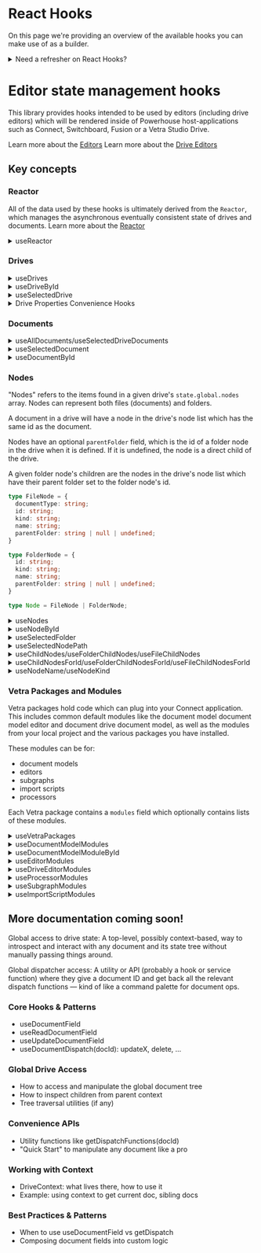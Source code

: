 # React Hooks

On this page we're providing an overview of the available hooks you can make use of as a builder. 

<details>
<summary>Need a refresher on React Hooks?</summary>

React Hooks allow you to use various React features directly within your functional components. You can use built-in Hooks or combine them to create your own custom Hooks.

**What are Custom Hooks?**
A custom hook is a JavaScript function whose name starts with "use" and that calls other Hooks. They are used to:
- Reuse stateful logic between components.
- Abstract complex logic into a simpler interface.
- Isolate side effects, particularly those managed by `useEffect`.

**Key Built-in Hooks Examples:**
- `useState`: Lets a component "remember" information (state).
- `useEffect`: Lets a component perform side effects (e.g., data fetching, subscriptions, manually changing the DOM).
- `useContext`: Lets a component receive information from distant parent components without explicitly passing props through every level of the component tree.

**Naming Convention:**
Hook names must always start with `use` followed by a capital letter (e.g., `useState`, `useOnlineStatus`).

**Rules of Hooks:**
1.  **Only Call Hooks at the Top Level**: Don't call Hooks inside loops, conditions, or nested functions.
2.  **Only Call Hooks from React Functions**: Call Hooks from React functional components or from custom Hooks.

It's important to note that a function should only be named and treated as a hook if it actually utilizes one or more built-in React hooks. If a function (even if named `useSomething`) doesn't call any built-in hooks, it behaves like a regular JavaScript function, and making it a "hook" offers no specific React advantages.

</details>

# Editor state management hooks

This library provides hooks intended to be used by editors (including drive editors) which will be rendered inside of Powerhouse host-applications such as Connect, Switchboard, Fusion or a Vetra Studio Drive.

Learn more about the [Editors](/academy/MasteryTrack/BuildingUserExperiences/BuildingDocumentEditors)
Learn more about the [Drive Editors](/academy/MasteryTrack/BuildingUserExperiences/BuildingADriveExplorer)

## Key concepts

### Reactor

All of the data used by these hooks is ultimately derived from the `Reactor`, which manages the asynchronous eventually consistent state of drives and documents. Learn more about the [Reactor](/academy/Architecture/WorkingWithTheReactor)

<details>
<summary>useReactor</summary>

```ts
function useReactor(): Reactor | undefined
```
Returns the reactor instance.

Usage
```jsx
import { useReactor } from '@powerhousedao/state';

function MyEditorComponent() {
  const reactor = useReactor();
}
```
</details>

### Drives

<details>
<summary>useDrives</summary>

```ts
function useDrives(): DocumentDriveDocument[] | undefined
```
Returns the drives for a reactor.

Usage
```jsx
import { useDrives } from '@powerhousedao/state';

function MyEditorComponent() {
  const drives = useDrives();
}
```
</details>

<details>
<summary>useDriveById</summary>

```ts
function useDriveById(id: string | null | undefined): DocumentDriveDocument | undefined
```
Returns a drive by id.

Usage
```jsx
import { useDriveById } from '@powerhousedao/state';

function MyEditorComponent() {
  const driveById = useDriveById('some-id');
}
```
</details>

<details>
<summary>useSelectedDrive</summary>

```ts
function useSelectedDrive(): DocumentDriveDocument | undefined
```
Returns the selected drive. You can set the selected drive with `setSelectedDrive`.

Usage
```jsx
import { useSelectedDrive } from '@powerhousedao/state';

function MyEditorComponent() {
  const selectedDrive = useSelectedDrive();
}
```
</details>

<details>
<summary>Drive Properties Convenience Hooks</summary>

We provide hooks for accessing various properties on the drive object for your convenience. These use the above hooks to get a drive and then return properties in the object.

```ts
/** Returns the remote URL for a drive. */
function useDriveRemoteUrl(driveId: string | null | undefined): string | undefined

/** Returns the pull responder trigger for a drive. */
function useDrivePullResponderTrigger(
  driveId: string | null | undefined,
): Trigger | undefined

/** Returns the pull responder URL for a drive. */
function useDrivePullResponderUrl(driveId: string | null | undefined): string | undefined

/** Returns whether a drive is remote. */
function useDriveIsRemote(driveId: string | null | undefined): boolean

/** Returns the sharing type for a drive. */
function useDriveSharingType(driveId: string | null | undefined): SharingType | undefined

/** Returns whether a drive is available offline. */
function useDriveAvailableOffline(driveId: string | null | undefined): boolean
```

Usage
```jsx
import { 
  useDriveRemoteUrl,
  useDrivePullResponderTrigger,
  useDrivePullResponderUrl,
  useDriveIsRemote,
  useDriveSharingType,
  useDriveAvailableOffline,
} from '@powerhousedao/state';

function MyEditorComponent() {
  const myDriveId = "some-drive-id";
  const driveRemoteUrl = useDriveRemoteUrl(myDriveId);
  const drivePullResponderTrigger = useDrivePullResponderTrigger(myDriveId);
  const drivePullResponderUrl = useDrivePullResponderUrl(myDriveId);
  const driveIsRemote = useDriveIsRemote(myDriveId);
  const driveSharingType = useDriveSharingType(myDriveId);
  const driveAvailableOffline = useDriveAvailableOffline(myDriveId);

  console.log({
    driveRemoteUrl,
    drivePullResponderTrigger,
    drivePullResponderUrl,
    driveIsRemote,
    driveSharingType,
    driveAvailableOffline,
  })
}
```
</details>

### Documents

<details>
<summary>useAllDocuments/useSelectedDriveDocuments</summary>

```ts
function useAllDocuments(): PHDocument[] | undefined
```
Returns all of the documents in the reactor.

```ts
function useSelectedDriveDocuments(): PHDocument[] | undefined
```
Returns the documents in the reactor for the selected drive.

Usage
```jsx
import { useAllDocuments, useSelectedDriveDocuments } from '@powerhousedao/state';

function MyEditorComponent() {
  const allDocuments = useAllDocuments();
  const selectedDriveDocuments = useSelectedDriveDocuments();
}
```
</details>

<details>
<summary>useSelectedDocument</summary>

```ts
function useSelectedDocument(): PHDocument | undefined
```
Returns the selected document. You can set the selected document with `setSelectedNode`.

Usage
```jsx
import { useSelectedDocument } from '@powerhousedao/state';

function MyEditorComponent() {
  const selectedDocument = useSelectedDocument();
}
```
</details>

<details>
<summary>useDocumentById</summary>

```ts
function useDocumentById(id: string | null | undefined): PHDocument | undefined
```
Returns a document by id.

Usage
```jsx
import { useDocumentById } from '@powerhousedao/state';

function MyEditorComponent() {
  const myDocumentId = 'some-document-id';
  const documentById = useDocumentById(myDocumentId);
}
```
</details>

### Nodes

"Nodes" refers to the items found in a given drive's `state.global.nodes` array. Nodes can represent both files (documents) and folders.

A document in a drive will have a node in the drive's node list which has the same id as the document.

Nodes have an optional `parentFolder` field, which is the id of a folder node in the drive when it is defined. If it is undefined, the node is a direct child of the drive.

A given folder node's children are the nodes in the drive's node list which have their parent folder set to the folder node's id.

```ts
type FileNode = {
  documentType: string;
  id: string;
  kind: string;
  name: string;
  parentFolder: string | null | undefined;
}

type FolderNode = {
  id: string;
  kind: string;
  name: string;
  parentFolder: string | null | undefined;
}

type Node = FileNode | FolderNode;
```

<details>
<summary>useNodes</summary>

Ideally you should not need to handle the list of nodes directly, since we already provide documents and folders. But these hooks are provided just in case.

```ts
function useNodes(): Node[] | undefined
```
Returns the nodes for a drive.

Usage
```jsx
import { useNodes} from '@powerhousedao/state';

function MyEditorComponent() {
  const nodes = useNodes();
}
```
</details>

<details>
<summary>useNodeById</summary>

```ts
function useNodeById(id: string | null | undefined): Node | undefined
```
Returns a node in the selected drive by id.

Usage
```jsx
import { useNodeById } from '@powerhousedao/state';

function MyEditorComponent() {
  const myFolderId = 'some-folder-id';
  const myDocumentId = 'some-document-id';
  const myFolderNode = useNodeById(myFolderId);
  const myFileNode = useNodeById(myDocumentId);
}
```
</details>

<details>
<summary>useSelectedFolder</summary>

```ts
function useSelectedFolder(): FolderNode | undefined
```
Returns the selected folder. You can set the selected folder with `setSelectedNode`

Usage
```jsx
import { useSelectedFolder } from '@powerhousedao/state';

function MyEditorComponent() {
  const selectedFolder = useSelectedFolder();
}
```
</details>

<details>
<summary>useSelectedNodePath</summary>

```ts
function useSelectedNodePath(): Node[]
```
Returns the path to the selected node. Useful for navigational components like breadcrumbs.

Usage
```jsx
import { useSelectedNodePath } from '@powerhousedao/state';

function MyEditorComponent() {
  const nodes = useSelectedNodePath();

  return <Breadcrumbs nodes={nodes} />;
}
```
</details>

<details>
<summary>useChildNodes/useFolderChildNodes/useFileChildNodes</summary>

```ts
function useChildNodes(): Node[]
```
Returns the child nodes for the selected drive or folder.

```ts
function useFolderChildNodes(): FolderNode[]
```
Returns the folder child nodes for the selected drive or folder.

```ts
function useFileChildNodes(): FileNode[]
```
Returns the file (document) child nodes for the selected drive or folder.

Usage
```jsx
import { useChildNodes, useFolderChildNodes, useFileChildNodes } from '@powerhousedao/state';

function MyEditorComponent() {
  const nodes = useChildNodes();
  const fileNodes = useFileChildNodes();
  const folderNodes = useFolderChildNodes();

  return (
    <div>
     <FilesAndFolders nodes={nodes} />
     <Files fileNodes={fileNodes} />
     <Folders folderNodes={folderNodes} />
    </div>
  );
}
```
</details>

<details>
<summary>useChildNodesForId/useFolderChildNodesForId/useFileChildNodesForId</summary>

```ts
function useChildNodesForId(id: string | null | undefined): Node[]
```
Returns the child nodes for a drive or folder by id.
```ts
function useFolderChildNodesForId(id: string | null | undefined): FolderNode[]
```
Returns the folder child nodes for a drive or folder by id.
```ts
function useFileChildNodesForId(id: string | null | undefined): FileNode[]
```
Returns the file (document) child nodes for a drive or folder by id.

Usage
```jsx
import { useChildNodesForId, useFolderChildNodesForId, useFileChildNodesForId } from '@powerhousedao/state';

function MyEditorComponent() {
  const driveOrFolderId = 'some-drive-or-folder-id';
  const nodes = useChildNodesForId(driveOrFolderId);
  const fileNodes = useFileChildNodesForId(driveOrFolderId);
  const folderNodes = useFolderChildNodesForId(driveOrFolderId);

  return (
    <div>
     <FilesAndFolders nodes={nodes} />
     <Files fileNodes={fileNodes} />
     <Folders folderNodes={folderNodes} />
    </div>
  );
}
```
</details>

<details>
<summary>useNodeName/useNodeKind</summary>

```ts
function useNodeName(id: string | null | undefined): string | undefined
```
Returns the name of a node.
```ts
function useNodeKind(id: string | null | undefined): NodeKind | undefined
```
Returns the kind of a node.

Usage
```jsx
import { useNodeName, useNodeKind } from '@powerhousedao/state';

function MyEditorComponent() {
  const nodeId = 'some-node-id';
  const nodeName = useNodeName(nodeId);
  const nodeKind = useNodeKind(nodeId);

  if (nodeKind === 'file') {
    return <File name={nodeName} />;
  }

  if (nodeKind === 'folder') {
    return <Folder name={nodeName} />;
  }
}
```
</details>

### Vetra Packages and Modules

Vetra packages hold code which can plug into your Connect application. This includes common default modules like the document model document model editor and document drive document model, as well as the modules from your local project and the various packages you have installed.

These modules can be for:

- document models
- editors
- subgraphs
- import scripts
- processors

Each Vetra package contains a `modules` field which optionally contains lists of these modules.

<details>
<summary>useVetraPackages</summary>

```ts
function useVetraPackages(): VetraPackage[] | undefined
```

Returns all of the Vetra packages in your Connect app.

Usage
```jsx
import { useVetraPackages } from '@powerhousedao/state';

function MyEditorComponent() {
  const vetraPackages = useVetraPackages();
}
```
</details>

<details>
<summary>useDocumentModelModules</summary>

```ts
function useDocumentModelModules(): DocumentModelModule[] | undefined
```

Returns the document model modules from your Vetra packages.

Usage
```jsx
import { useDocumentModelModules } from '@powerhousedao/state';

function MyEditorComponent() {
  const documentModelModules = useDocumentModelModules();
}
```
</details>

<details>
<summary>useDocumentModelModuleById</summary>

```ts
function useDocumentModelModuleById(): DocumentModelModule[] | undefined
```

Returns the document model for a given id (document type).
*NOTE* What we call here an id is really the value in the "document type" field in the document model editor
*NOTE* Connect assumes that these document types (ids) are unique. It is your responsibility to enforce this.

Usage
```jsx
import { useDocumentModelModuleById } from '@powerhousedao/state';

function MyEditorComponent() {
  const documentType = 'my-org/my-document';
  const documentModelModuleById = useDocumentModelModuleById(documentType);
}
```
</details>

<details>
<summary>useEditorModules</summary>

```ts
function useEditorModules(): EditorModule[] | undefined
```

Returns the editor modules from your Vetra packages.

Usage
```jsx
import { useEditorModules } from '@powerhousedao/state';

function MyEditorComponent() {
  const editorModules = useEditorModules();
}
```
</details>

<details>
<summary>useDriveEditorModules</summary>

```ts
function useDriveEditorModules(): DriveEditorModule[] | undefined
```

Returns the drive editor modules from your Vetra packages.

Usage
```jsx
import { useDriveEditorModules } from '@powerhousedao/state';

function MyDriveEditorComponent() {
  const driveEditorModules = useDriveEditorModules();
}
```
</details>

<details>
<summary>useProcessorModules</summary>

```ts
function useProcessorModules(): ProcessorModule[] | undefined
```

Returns the processor modules from your Vetra packages.

Usage
```jsx
import { useProcessorModules } from '@powerhousedao/state';

function MyProcessorComponent() {
  const processorModules = useProcessorModules();
}
```
</details>

<details>
<summary>useSubgraphModules</summary>

```ts
function useSubgraphModules(): SubgraphModule[] | undefined
```

Returns the subgraph modules from your Vetra packages.

Usage
```jsx
import { useSubgraphModules } from '@powerhousedao/state';

function MySubgraphComponent() {
  const subgraphModules = useSubgraphModules();
}
```
</details>

<details>
<summary>useImportScriptModules</summary>

```ts
function useImportScriptModules(): ImportScriptModule[] | undefined
```

Returns the import script modules from your Vetra packages.

Usage
```jsx
import { useImportScriptModules } from '@powerhousedao/state';

function MyImportScriptComponent() {
  const importScriptModules = useImportScriptModules();
}
```
</details>

## More documentation coming soon!

Global access to drive state: A top-level, possibly context-based, way to introspect and interact with any document and its state tree without manually passing things around.

Global dispatcher access: A utility or API (probably a hook or service function) where they give a document ID and get back all the relevant dispatch functions — kind of like a command palette for document ops.

### Core Hooks & Patterns	
- useDocumentField
- useReadDocumentField
- useUpdateDocumentField
- useDocumentDispatch(docId):  updateX, delete, ... 

### Global Drive Access	
- How to access and manipulate the global document tree
- How to inspect children from parent context
- Tree traversal utilities (if any)

### Convenience APIs	
- Utility functions like getDispatchFunctions(docId)
- "Quick Start" to manipulate any document like a pro

### Working with Context	
- DriveContext: what lives there, how to use it
- Example: using context to get current doc, sibling docs

### Best Practices & Patterns	
- When to use useDocumentField vs getDispatch
- Composing document fields into custom logic